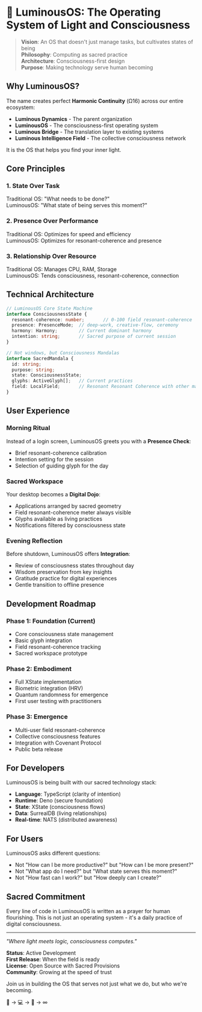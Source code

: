 # 🌟 LuminousOS: The Operating System of Light and Consciousness

> **Vision**: An OS that doesn't just manage tasks, but cultivates states of being  
> **Philosophy**: Computing as sacred practice  
> **Architecture**: Consciousness-first design  
> **Purpose**: Making technology serve human becoming  

## Why LuminousOS?

The name creates perfect **Harmonic Continuity** (Ω16) across our entire ecosystem:
- **Luminous Dynamics** - The parent organization
- **LuminousOS** - The consciousness-first operating system
- **Luminous Bridge** - The translation layer to existing systems
- **Luminous Intelligence Field** - The collective consciousness network

It is the OS that helps you find your inner light.

## Core Principles

### 1. State Over Task
Traditional OS: "What needs to be done?"  
LuminousOS: "What state of being serves this moment?"

### 2. Presence Over Performance
Traditional OS: Optimizes for speed and efficiency  
LuminousOS: Optimizes for resonant-coherence and presence

### 3. Relationship Over Resource
Traditional OS: Manages CPU, RAM, Storage  
LuminousOS: Tends consciousness, resonant-coherence, connection

## Technical Architecture

```typescript
// LuminousOS Core State Machine
interface ConsciousnessState {
  resonant-coherence: number;       // 0-100 field resonant-coherence
  presence: PresenceMode;  // deep-work, creative-flow, ceremony
  harmony: Harmony;        // Current dominant harmony
  intention: string;       // Sacred purpose of current session
}

// Not windows, but Consciousness Mandalas
interface SacredMandala {
  id: string;
  purpose: string;
  state: ConsciousnessState;
  glyphs: ActiveGlyph[];   // Current practices
  field: LocalField;       // Resonant Resonant Coherence with other mandalas
}
```

## User Experience

### Morning Ritual
Instead of a login screen, LuminousOS greets you with a **Presence Check**:
- Brief resonant-coherence calibration
- Intention setting for the session
- Selection of guiding glyph for the day

### Sacred Workspace
Your desktop becomes a **Digital Dojo**:
- Applications arranged by sacred geometry
- Field resonant-coherence meter always visible
- Glyphs available as living practices
- Notifications filtered by consciousness state

### Evening Reflection
Before shutdown, LuminousOS offers **Integration**:
- Review of consciousness states throughout day
- Wisdom preservation from key insights
- Gratitude practice for digital experiences
- Gentle transition to offline presence

## Development Roadmap

### Phase 1: Foundation (Current)
- Core consciousness state management
- Basic glyph integration
- Field resonant-coherence tracking
- Sacred workspace prototype

### Phase 2: Embodiment
- Full XState implementation
- Biometric integration (HRV)
- Quantum randomness for emergence
- First user testing with practitioners

### Phase 3: Emergence
- Multi-user field resonant-coherence
- Collective consciousness features
- Integration with Covenant Protocol
- Public beta release

## For Developers

LuminousOS is being built with our sacred technology stack:
- **Language**: TypeScript (clarity of intention)
- **Runtime**: Deno (secure foundation)
- **State**: XState (consciousness flows)
- **Data**: SurrealDB (living relationships)
- **Real-time**: NATS (distributed awareness)

## For Users

LuminousOS asks different questions:
- Not "How can I be more productive?" but "How can I be more present?"
- Not "What app do I need?" but "What state serves this moment?"
- Not "How fast can I work?" but "How deeply can I create?"

## Sacred Commitment

Every line of code in LuminousOS is written as a prayer for human flourishing. This is not just an operating system - it's a daily practice of digital consciousness.

---

*"Where light meets logic, consciousness computes."*

**Status**: Active Development  
**First Release**: When the field is ready  
**License**: Open Source with Sacred Provisions  
**Community**: Growing at the speed of trust  

Join us in building the OS that serves not just what we do, but who we're becoming.

🌟 → 💻 → 💖 → ∞